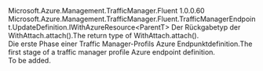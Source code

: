 <Type Name="IAzureTargetEndpointBlank&lt;ParentT&gt;" FullName="Microsoft.Azure.Management.TrafficManager.Fluent.TrafficManagerEndpoint.UpdateDefinition.IAzureTargetEndpointBlank&lt;ParentT&gt;">
  <TypeSignature Language="C#" Value="public interface IAzureTargetEndpointBlank&lt;ParentT&gt; : Microsoft.Azure.Management.TrafficManager.Fluent.TrafficManagerEndpoint.UpdateDefinition.IWithAzureResource&lt;ParentT&gt;" />
  <TypeSignature Language="ILAsm" Value=".class public interface auto ansi abstract IAzureTargetEndpointBlank`1&lt;ParentT&gt; implements class Microsoft.Azure.Management.TrafficManager.Fluent.TrafficManagerEndpoint.UpdateDefinition.IWithAzureResource`1&lt;!ParentT&gt;" />
  <TypeSignature Language="DocId" Value="T:Microsoft.Azure.Management.TrafficManager.Fluent.TrafficManagerEndpoint.UpdateDefinition.IAzureTargetEndpointBlank`1" />
  <TypeSignature Language="VB.NET" Value="Public Interface IAzureTargetEndpointBlank(Of ParentT)&#xA;Implements IWithAzureResource(Of ParentT)" />
  <TypeSignature Language="F#" Value="type IAzureTargetEndpointBlank&lt;'ParentT&gt; = interface&#xA;    interface IWithAzureResource&lt;'ParentT&gt;" />
  <AssemblyInfo>
    <AssemblyName>Microsoft.Azure.Management.TrafficManager.Fluent</AssemblyName>
    <AssemblyVersion>1.0.0.60</AssemblyVersion>
  </AssemblyInfo>
  <TypeParameters>
    <TypeParameter Name="ParentT" />
  </TypeParameters>
  <Interfaces>
    <Interface>
      <InterfaceName>Microsoft.Azure.Management.TrafficManager.Fluent.TrafficManagerEndpoint.UpdateDefinition.IWithAzureResource&lt;ParentT&gt;</InterfaceName>
    </Interface>
  </Interfaces>
  <Docs>
    <typeparam name="ParentT"><span data-ttu-id="3089d-101">Der Rückgabetyp der WithAttach.attach().</span><span class="sxs-lookup"><span data-stu-id="3089d-101">The return type of  WithAttach.attach().</span></span></typeparam>
    <summary>
            <span data-ttu-id="3089d-102">Die erste Phase einer Traffic Manager-Profils Azure Endpunktdefinition.</span><span class="sxs-lookup"><span data-stu-id="3089d-102">The first stage of a traffic manager profile Azure endpoint definition.</span></span>
            </summary>
    <remarks>To be added.</remarks>
  </Docs>
  <Members />
</Type>
